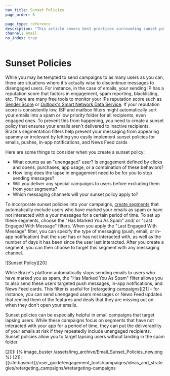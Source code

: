 ```yaml
---
nav_title: Sunset Policies
page_order: 8

page_type: reference
description: "This article covers best practices surrounding sunset policies—understanding situations when it's better to discontinue messages to disengaged users."
channel: email
no_index: true
---
```


# Sunset Policies

While you may be tempted to send campaigns to as many users as you can, there are situations where it's actually wise to discontinue messages to disengaged users.  For instance, in the case of emails, your sending IP has a reputation score that factors in engagement, spam reporting, blacklisting, etc. There are many free tools to monitor your IPs reputation score such as [Sender Score](https://www.senderscore.org/ "Sender Score") or [Outlook's Smart Network Data Service](https://postmaster.live.com/snds/ "Outlook's Smart Network Data Service"). If your reputation score is consistently low, ISP and mailbox filters might automatically sort your emails into a spam or low priority folder for all recipients, even engaged ones.  To prevent this from happening, you need to create a sunset policy that ensures your emails aren't delivered to inactive recipients. Braze's segmentation filters help prevent your messaging from appearing spammy or irrelevant by letting you easily implement sunset policies for emails, pushes, in-app notifications, and News Feed cards

Here are some things to consider when you create a sunset policy:

- What counts as an "unengaged" user? Is engagement defined by clicks and opens, purchases, app usage, or a combination of these behaviors?
- How long does the lapse in engagement need to be for you to stop sending messages?
- Will you deliver any special campaigns to users before excluding them from your segments?
- Which messaging channels will your sunset policy apply to?

To incorporate sunset policies into your campaigns, [create segments][19] that automatically exclude users who have marked your emails as spam or have not interacted with a your messages for a certain period of time.  To set up these segments, choose the "Has Marked You As Spam" and/ or "Last Engaged With Message" filters.  When you apply the "Last Engaged With Message" filter, you can specify the type of messaging (push, email, or in-app notification) that the user has or has not interacted with, as well as the number of days it has been since the user last interacted. After you create a segment, you can then choose to target this segment with any messaging channel.

![Sunset Policy][20]

While Braze's platform automatically stops sending emails to users who have marked you as spam, the "Has Marked You As Spam" filter allows you to also send these users targeted push messages, in-app notifications, and News Feed cards.  This filter is useful for [retargeting campaigns][21] - for instance, you can send unengaged users messages or News Feed updates that remind them of the features and deals that they are missing out on when they don't open your emails.

Sunset policies can be especially helpful in email campaigns that target lapsing users.  While these campaigns focus on segments that have not interacted with your app for a period of time, they can put the deliverability of your emails at risk if they repeatedly include unengaged recipients. Sunset policies allow you to target lapsing users without landing in the spam folder.

[19]: {{site.baseurl}}/user_guide/engagement_tools/segments/creating_a_segment/#creating-a-segment
[20]: {% image_buster /assets/img_archive/Email_Sunset_Policies_new.png %}
[21]: {{site.baseurl}}/user_guide/engagement_tools/campaigns/ideas_and_strategies/retargeting_campaigns/#retargeting-campaigns

